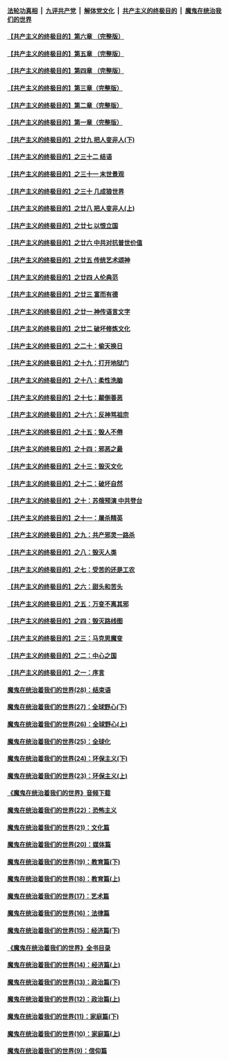####  [法轮功真相](../../../../basic/blob/master/README.md?t=09131813) &nbsp;|&nbsp; [九评共产党](../../../../9ping.md/blob/master/README.md?t=09131813) &nbsp;|&nbsp; [解体党文化](../../../../jtdwh.md/blob/master/README.md?t=09131813)  &nbsp;|&nbsp; [共产主义的终极目的](../../../../gczydzjmd.md/blob/master/README.md?t=09131813) &nbsp;|&nbsp; [魔鬼在统治我们的世界](../../../../mgztzwmdsj.md/blob/master/README.md?t=09131813) 

#### [【共产主义的终极目的】第六章 （完整版）](../pages/nsc422/n11428913.md?t=09131813) 

#### [【共产主义的终极目的】第五章 （完整版）](../pages/nsc422/n11428912.md?t=09131813) 

#### [【共产主义的终极目的】第四章 （完整版）](../pages/nsc422/n11428907.md?t=09131813) 

#### [【共产主义的终极目的】第三章（完整版）](../pages/nsc422/n11428848.md?t=09131813) 

#### [【共产主义的终极目的】第二章（完整版）](../pages/nsc422/n11428831.md?t=09131813) 

#### [【共产主义的终极目的】第一章（完整版）](../pages/nsc422/n11417651.md?t=09131813) 

#### [【共产主义的终极目的】之廿九 把人变非人(下)](../pages/nsc422/n11344140.md?t=09131813) 

#### [【共产主义的终极目的】之三十二 结语](../pages/nsc422/n11360535.md?t=09131813) 

#### [【共产主义的终极目的】之三十一 末世景观](../pages/nsc422/n11351129.md?t=09131813) 

#### [【共产主义的终极目的】之三十 几成狼世界](../pages/nsc422/n11348280.md?t=09131813) 

#### [【共产主义的终极目的】之廿八 把人变非人(上)](../pages/nsc422/n11340492.md?t=09131813) 

#### [【共产主义的终极目的】之廿七 以恨立国](../pages/nsc422/n11336944.md?t=09131813) 

#### [【共产主义的终极目的】之廿六 中共对抗普世价值](../pages/nsc422/n11324785.md?t=09131813) 

#### [【共产主义的终极目的】之廿五 传统艺术颂神](../pages/nsc422/n11296396.md?t=09131813) 

#### [【共产主义的终极目的】之廿四 人伦典范](../pages/nsc422/n11296397.md?t=09131813) 

#### [【共产主义的终极目的】之廿三 富而有德](../pages/nsc422/n11283598.md?t=09131813) 

#### [【共产主义的终极目的】之廿一 神传语言文字](../pages/nsc422/n11263265.md?t=09131813) 

#### [【共产主义的终极目的】之廿二 破坏修炼文化](../pages/nsc422/n11245728.md?t=09131813) 

#### [【共产主义的终极目的】之二十：偷天换日](../pages/nsc422/n11238846.md?t=09131813) 

#### [【共产主义的终极目的】之十九：打开地狱门](../pages/nsc422/n11206376.md?t=09131813) 

#### [【共产主义的终极目的】之十八：柔性洗脑](../pages/nsc422/n11199994.md?t=09131813) 

#### [【共产主义的终极目的】之十七：颠倒善恶](../pages/nsc422/n11179782.md?t=09131813) 

#### [【共产主义的终极目的】之十六：反神骂祖宗](../pages/nsc422/n11166798.md?t=09131813) 

#### [【共产主义的终极目的】之十五：毁人不倦](../pages/nsc422/n11166792.md?t=09131813) 

#### [【共产主义的终极目的】之十四：邪恶之最](../pages/nsc422/n11150249.md?t=09131813) 

#### [【共产主义的终极目的】之十三：毁灭文化](../pages/nsc422/n11135227.md?t=09131813) 

#### [【共产主义的终极目的】之十二：破坏自然](../pages/nsc422/n11135214.md?t=09131813) 

#### [【共产主义的终极目的】之十：苏俄预演 中共登台](../pages/nsc422/n11118424.md?t=09131813) 

#### [【共产主义的终极目的】之十一：屠杀精英](../pages/nsc422/n11118442.md?t=09131813) 

#### [【共产主义的终极目的】之九：共产邪灵一路杀](../pages/nsc422/n11114139.md?t=09131813) 

#### [【共产主义的终极目的】之八：毁灭人类](../pages/nsc422/n11108503.md?t=09131813) 

#### [【共产主义的终极目的】之七：受苦的还是工农](../pages/nsc422/n11101809.md?t=09131813) 

#### [【共产主义的终极目的】之六：甜头和苦头](../pages/nsc422/n11096971.md?t=09131813) 

#### [【共产主义的终极目的】之五：万变不离其邪](../pages/nsc422/n11091285.md?t=09131813) 

#### [【共产主义的终极目的】之四：毁灭路线图](../pages/nsc422/n11086284.md?t=09131813) 

#### [【共产主义的终极目的】之三：马克思魔变](../pages/nsc422/n11061941.md?t=09131813) 

#### [【共产主义的终极目的】之二：中心之国](../pages/nsc422/n11047728.md?t=09131813) 

#### [【共产主义的终极目的】之一：序言](../pages/nsc422/n11086077.md?t=09131813) 

#### [魔鬼在统治着我们的世界(28)：结束语](../pages/nsc422/n10936246.md?t=09131813) 

#### [魔鬼在统治着我们的世界(27)：全球野心(下)](../pages/nsc422/n10928319.md?t=09131813) 

#### [魔鬼在统治着我们的世界(26)：全球野心(上)](../pages/nsc422/n10900318.md?t=09131813) 

#### [魔鬼在统治着我们的世界(25)：全球化](../pages/nsc422/n10788205.md?t=09131813) 

#### [魔鬼在统治着我们的世界(24)：环保主义(下)](../pages/nsc422/n10695307.md?t=09131813) 

#### [魔鬼在统治着我们的世界(23)：环保主义(上)](../pages/nsc422/n10688613.md?t=09131813) 

#### [《魔鬼在统治着我们的世界》音频下载](../pages/nsc422/n10635553.md?t=09131813) 

#### [魔鬼在统治着我们的世界(22)：恐怖主义](../pages/nsc422/n10614727.md?t=09131813) 

#### [魔鬼在统治着我们的世界(21)：文化篇](../pages/nsc422/n10597706.md?t=09131813) 

#### [魔鬼在统治着我们的世界(20)：媒体篇](../pages/nsc422/n10586579.md?t=09131813) 

#### [魔鬼在统治着我们的世界(19)：教育篇(下)](../pages/nsc422/n10564808.md?t=09131813) 

#### [魔鬼在统治着我们的世界(18)：教育篇(上)](../pages/nsc422/n10526970.md?t=09131813) 

#### [魔鬼在统治着我们的世界(17)：艺术篇](../pages/nsc422/n10499093.md?t=09131813) 

#### [魔鬼在统治着我们的世界(16)：法律篇](../pages/nsc422/n10485969.md?t=09131813) 

#### [魔鬼在统治着我们的世界(15)：经济篇(下)](../pages/nsc422/n10469975.md?t=09131813) 

#### [《魔鬼在统治着我们的世界》全书目录](../pages/nsc422/n10464261.md?t=09131813) 

#### [魔鬼在统治着我们的世界(14)：经济篇(上)](../pages/nsc422/n10457370.md?t=09131813) 

#### [魔鬼在统治着我们的世界(13)：政治篇(下)](../pages/nsc422/n10448270.md?t=09131813) 

#### [魔鬼在统治着我们的世界(12)：政治篇(上)](../pages/nsc422/n10444576.md?t=09131813) 

#### [魔鬼在统治着我们的世界(11)：家庭篇(下)](../pages/nsc422/n10440961.md?t=09131813) 

#### [魔鬼在统治着我们的世界(10)：家庭篇(上)](../pages/nsc422/n10435448.md?t=09131813) 

#### [魔鬼在统治着我们的世界(9)：信仰篇](../pages/nsc422/n10432159.md?t=09131813) 

